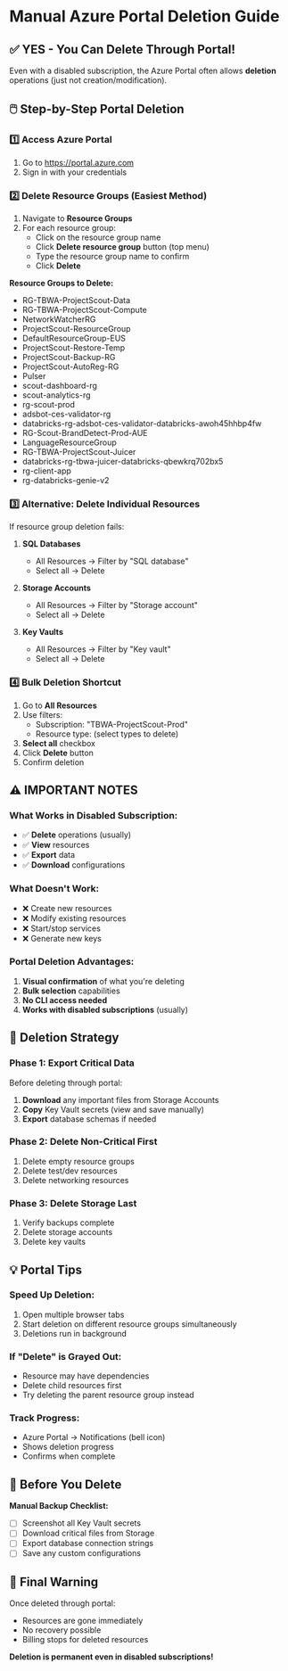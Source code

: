 # Manual Azure Portal Deletion Guide

## ✅ YES - You Can Delete Through Portal!

Even with a disabled subscription, the Azure Portal often allows **deletion** operations (just not creation/modification).

## 🖱️ Step-by-Step Portal Deletion

### 1️⃣ Access Azure Portal
1. Go to https://portal.azure.com
2. Sign in with your credentials

### 2️⃣ Delete Resource Groups (Easiest Method)
1. Navigate to **Resource Groups**
2. For each resource group:
   - Click on the resource group name
   - Click **Delete resource group** button (top menu)
   - Type the resource group name to confirm
   - Click **Delete**

**Resource Groups to Delete:**
- RG-TBWA-ProjectScout-Data
- RG-TBWA-ProjectScout-Compute
- NetworkWatcherRG
- ProjectScout-ResourceGroup
- DefaultResourceGroup-EUS
- ProjectScout-Restore-Temp
- ProjectScout-Backup-RG
- ProjectScout-AutoReg-RG
- Pulser
- scout-dashboard-rg
- scout-analytics-rg
- rg-scout-prod
- adsbot-ces-validator-rg
- databricks-rg-adsbot-ces-validator-databricks-awoh45hhbp4fw
- RG-Scout-BrandDetect-Prod-AUE
- LanguageResourceGroup
- RG-TBWA-ProjectScout-Juicer
- databricks-rg-tbwa-juicer-databricks-qbewkrq702bx5
- rg-client-app
- rg-databricks-genie-v2

### 3️⃣ Alternative: Delete Individual Resources
If resource group deletion fails:

1. **SQL Databases**
   - All Resources → Filter by "SQL database"
   - Select all → Delete

2. **Storage Accounts**
   - All Resources → Filter by "Storage account"
   - Select all → Delete

3. **Key Vaults**
   - All Resources → Filter by "Key vault"
   - Select all → Delete

### 4️⃣ Bulk Deletion Shortcut
1. Go to **All Resources**
2. Use filters:
   - Subscription: "TBWA-ProjectScout-Prod"
   - Resource type: (select types to delete)
3. **Select all** checkbox
4. Click **Delete** button
5. Confirm deletion

## ⚠️ IMPORTANT NOTES

### What Works in Disabled Subscription:
- ✅ **Delete** operations (usually)
- ✅ **View** resources
- ✅ **Export** data
- ✅ **Download** configurations

### What Doesn't Work:
- ❌ Create new resources
- ❌ Modify existing resources
- ❌ Start/stop services
- ❌ Generate new keys

### Portal Deletion Advantages:
1. **Visual confirmation** of what you're deleting
2. **Bulk selection** capabilities
3. **No CLI access needed**
4. **Works with disabled subscriptions** (usually)

## 🎯 Deletion Strategy

### Phase 1: Export Critical Data
Before deleting through portal:
1. **Download** any important files from Storage Accounts
2. **Copy** Key Vault secrets (view and save manually)
3. **Export** database schemas if needed

### Phase 2: Delete Non-Critical First
1. Delete empty resource groups
2. Delete test/dev resources
3. Delete networking resources

### Phase 3: Delete Storage Last
1. Verify backups complete
2. Delete storage accounts
3. Delete key vaults

## 💡 Portal Tips

### Speed Up Deletion:
1. Open multiple browser tabs
2. Start deletion on different resource groups simultaneously
3. Deletions run in background

### If "Delete" is Grayed Out:
- Resource may have dependencies
- Delete child resources first
- Try deleting the parent resource group instead

### Track Progress:
- Azure Portal → Notifications (bell icon)
- Shows deletion progress
- Confirms when complete

## 🔐 Before You Delete

**Manual Backup Checklist:**
- [ ] Screenshot all Key Vault secrets
- [ ] Download critical files from Storage
- [ ] Export database connection strings
- [ ] Save any custom configurations

## 🚨 Final Warning

Once deleted through portal:
- Resources are gone immediately
- No recovery possible
- Billing stops for deleted resources

**Deletion is permanent even in disabled subscriptions!**